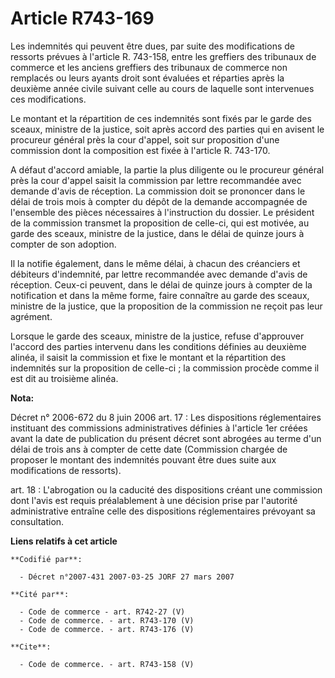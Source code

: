 # Article R743-169

Les indemnités qui peuvent être dues, par suite des modifications de ressorts prévues à l'article R. 743-158, entre les
greffiers des tribunaux de commerce et les anciens greffiers des tribunaux de commerce non remplacés ou leurs ayants droit
sont évaluées et réparties après la deuxième année civile suivant celle au cours de laquelle sont intervenues ces
modifications.

Le montant et la répartition de ces indemnités sont fixés par le garde des sceaux, ministre de la justice, soit après accord
des parties qui en avisent le procureur général près la cour d'appel, soit sur proposition d'une commission dont la
composition est fixée à l'article R. 743-170.

A défaut d'accord amiable, la partie la plus diligente ou le procureur général près la cour d'appel saisit la commission par
lettre recommandée avec demande d'avis de réception. La commission doit se prononcer dans le délai de trois mois à compter du
dépôt de la demande accompagnée de l'ensemble des pièces nécessaires à l'instruction du dossier. Le président de la
commission transmet la proposition de celle-ci, qui est motivée, au garde des sceaux, ministre de la justice, dans le délai
de quinze jours à compter de son adoption.

Il la notifie également, dans le même délai, à chacun des créanciers et débiteurs d'indemnité, par lettre recommandée avec
demande d'avis de réception. Ceux-ci peuvent, dans le délai de quinze jours à compter de la notification et dans la même
forme, faire connaître au garde des sceaux, ministre de la justice, que la proposition de la commission ne reçoit pas leur
agrément.

Lorsque le garde des sceaux, ministre de la justice, refuse d'approuver l'accord des parties intervenu dans les conditions
définies au deuxième alinéa, il saisit la commission et fixe le montant et la répartition des indemnités sur la proposition
de celle-ci ; la commission procède comme il est dit au troisième alinéa.

**Nota:**

Décret n° 2006-672 du 8 juin 2006 art. 17 : Les dispositions réglementaires instituant des commissions administratives
définies à l'article 1er créées avant la date de publication du présent décret sont abrogées au terme d'un délai de trois ans
à compter de cette date (Commission chargée de proposer le montant des indemnités pouvant être dues suite aux modifications
de ressorts).

art. 18 : L'abrogation ou la caducité des dispositions créant une commission dont l'avis est requis préalablement à une
décision prise par l'autorité administrative entraîne celle des dispositions réglementaires prévoyant sa consultation.

**Liens relatifs à cet article**

	**Codifié par**:

	  - Décret n°2007-431 2007-03-25 JORF 27 mars 2007

	**Cité par**:

	  - Code de commerce - art. R742-27 (V)
	  - Code de commerce. - art. R743-170 (V)
	  - Code de commerce. - art. R743-176 (V)

	**Cite**:

	  - Code de commerce. - art. R743-158 (V)
